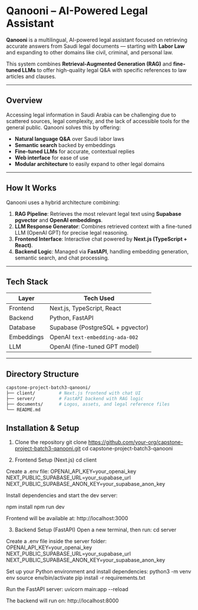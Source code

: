 # Qanooni – AI-Powered Legal Assistant

**Qanooni** is a multilingual, AI-powered legal assistant focused on retrieving accurate answers from Saudi legal documents — starting with **Labor Law** and expanding to other domains like civil, criminal, and personal law.

This system combines **Retrieval-Augmented Generation (RAG)** and **fine-tuned LLMs** to offer high-quality legal Q&A with specific references to law articles and clauses.

---

## Overview

Accessing legal information in Saudi Arabia can be challenging due to scattered sources, legal complexity, and the lack of accessible tools for the general public. Qanooni solves this by offering:

- **Natural language Q&A** over Saudi labor laws  
- **Semantic search** backed by embeddings  
- **Fine-tuned LLMs** for accurate, contextual replies  
- **Web interface** for ease of use  
- **Modular architecture** to easily expand to other legal domains

---

## How It Works

Qanooni uses a hybrid architecture combining:

1. **RAG Pipeline**: Retrieves the most relevant legal text using **Supabase pgvector** and **OpenAI embeddings**.
2. **LLM Response Generator**: Combines retrieved context with a fine-tuned LLM (OpenAI GPT) for precise legal reasoning.
3. **Frontend Interface**: Interactive chat powered by **Next.js (TypeScript + React)**.
4. **Backend Logic**: Managed via **FastAPI**, handling embedding generation, semantic search, and chat processing.

---

## Tech Stack

| Layer       | Tech Used                        |
|-------------|----------------------------------|
| Frontend    | Next.js, TypeScript, React       |
| Backend     | Python, FastAPI                  |
| Database    | Supabase (PostgreSQL + pgvector) |
| Embeddings  | OpenAI `text-embedding-ada-002`  |
| LLM         | OpenAI (fine-tuned GPT model)    |

---

## Directory Structure

```bash
capstone-project-batch3-qanooni/
├── client/         # Next.js frontend with chat UI
├── server/         # FastAPI backend with RAG logic
├── documents/      # Logos, assets, and legal reference files
└── README.md
```

## Installation & Setup
1. Clone the repository
git clone https://github.com/your-org/capstone-project-batch3-qanooni.git
cd capstone-project-batch3-qanooni

2. Frontend Setup (Next.js)
cd client

Create a .env file:
OPENAI_API_KEY=your_openai_key
NEXT_PUBLIC_SUPABASE_URL=your_supabase_url
NEXT_PUBLIC_SUPABASE_ANON_KEY=your_supabase_anon_key

Install dependencies and start the dev server:

npm install
npm run dev

Frontend will be available at: http://localhost:3000

3. Backend Setup (FastAPI)
Open a new terminal, then run:
cd server

Create a .env file inside the server folder:
OPENAI_API_KEY=your_openai_key
NEXT_PUBLIC_SUPABASE_URL=your_supabase_url
NEXT_PUBLIC_SUPABASE_ANON_KEY=your_supabase_anon_key

Set up your Python environment and install dependencies:
python3 -m venv env
source env/bin/activate
pip install -r requirements.txt

Run the FastAPI server:
uvicorn main:app --reload

The backend will run on: http://localhost:8000



